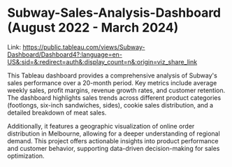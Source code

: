 # Subway-Sales-Analysis-Dashboard (August 2022 - March 2024)
Link: https://public.tableau.com/views/Subway-Dashboard/Dashboard4?:language=en-US&:sid=&:redirect=auth&:display_count=n&:origin=viz_share_link

This Tableau dashboard provides a comprehensive analysis of Subway's sales performance over a 20-month period. Key metrics include average weekly sales, profit margins, revenue growth rates, and customer retention. The dashboard highlights sales trends across different product categories (footlongs, six-inch sandwiches, sides), cookie sales distribution, and a detailed breakdown of meat sales. 

Additionally, it features a geographic visualization of online order distribution in Melbourne, allowing for a deeper understanding of regional demand. This project offers actionable insights into product performance and customer behavior, supporting data-driven decision-making for sales optimization.
